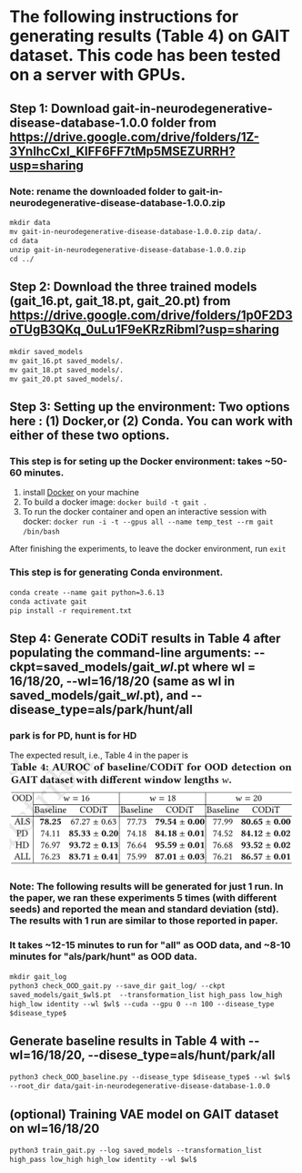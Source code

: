 # The following instructions for generating results (Table 4) on GAIT dataset. This code has been tested on a server with GPUs.

## Step 1: Download gait-in-neurodegenerative-disease-database-1.0.0 folder from https://drive.google.com/drive/folders/1Z-3YnlhcCxI_KlFF6FF7tMp5MSEZURRH?usp=sharing
### Note: rename the downloaded folder to gait-in-neurodegenerative-disease-database-1.0.0.zip
    mkdir data
    mv gait-in-neurodegenerative-disease-database-1.0.0.zip data/.
    cd data
    unzip gait-in-neurodegenerative-disease-database-1.0.0.zip
    cd ../

## Step 2: Download the three trained models (gait_16.pt, gait_18.pt, gait_20.pt) from https://drive.google.com/drive/folders/1p0F2D3oTUgB3QKq_0uLu1F9eKRzRibml?usp=sharing
    mkdir saved_models
    mv gait_16.pt saved_models/.
    mv gait_18.pt saved_models/.
    mv gait_20.pt saved_models/.

## Step 3: Setting up the environment: Two options here : (1) Docker,or (2) Conda. You can work with either of these two options.

### This step is for seting up the Docker environment: takes ~50-60 minutes.

1. install [Docker](https://docs.docker.com/get-docker/) on your machine 
2. To build a docker image: `docker build -t gait .` <br>
3. To run the docker container and open an interactive session with docker: `docker run -i -t --gpus all --name temp_test --rm gait /bin/bash`

After finishing the experiments, to leave the docker environment, 
run `exit` <br>

### This step is for generating Conda environment.
    conda create --name gait python=3.6.13
    conda activate gait
    pip install -r requirement.txt
    
## Step 4: Generate CODiT results in Table 4 after populating the command-line arguments: --ckpt=saved_models/gait_$wl$.pt where wl = 16/18/20, --wl=16/18/20 (same as wl in saved_models/gait_$wl$.pt), and --disease\_type=als/park/hunt/all

### park is for PD, hunt is for HD

The expected result, i.e., Table 4 in the paper is<br>
<img src="gait.png" width="500" />

### Note: The following results will be generated for just 1 run. In the paper, we ran these experiments 5 times (with different seeds) and reported the mean and standard deviation (std). The results with 1 run are similar to those reported in paper. 

### It takes ~12-15 minutes to run for "all" as OOD data, and ~8-10 minutes for "als/park/hunt" as OOD data.

    mkdir gait_log
    python3 check_OOD_gait.py --save_dir gait_log/ --ckpt saved_models/gait_$wl$.pt  --transformation_list high_pass low_high high_low identity --wl $wl$ --cuda --gpu 0 --n 100 --disease_type $disease_type$
    
## Generate baseline results in Table 4 with --wl=16/18/20, --disese\_type=als/hunt/park/all
    python3 check_OOD_baseline.py --disease_type $disease_type$ --wl $wl$ --root_dir data/gait-in-neurodegenerative-disease-database-1.0.0

## (optional) Training VAE model on GAIT dataset on wl=16/18/20
    python3 train_gait.py --log saved_models --transformation_list high_pass low_high high_low identity --wl $wl$

